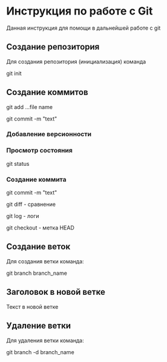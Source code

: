 # Инструкция по работе с Git

Данная инструкция для помощи в дальнейшей работе с git

## Создание репозитория

Для создания репозитория (инициализация) команда

   git init

## Создание коммитов

  git add ...file name
  
  git commit -m "text"

### Добавление версионности

### Просмотр состояния

git status

### Создание коммита

 git commit -m "text"

 git diff - сравнение

 git log - логи

 git checkout - метка HEAD

## Создание веток

Для создания ветки команда:

git branch branch_name

## Заголовок в новой ветке

 Текст в новой ветке

## Удаление ветки

Для удаления ветки команда:

git branch -d branch_name
